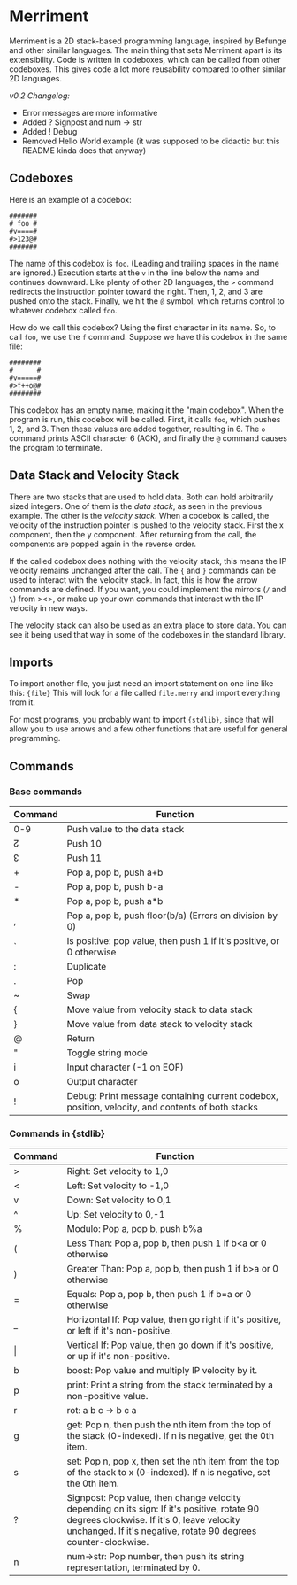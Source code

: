 # Merriment
Merriment is a 2D stack-based programming language, inspired by Befunge and other similar languages. The main thing that sets Merriment apart is its extensibility. Code is written in codeboxes, which can be called from other codeboxes. This gives code a lot more reusability compared to other similar 2D languages.

*v0.2 Changelog:*
* Error messages are more informative
* Added ? Signpost and num -> str
* Added ! Debug
* Removed Hello World example (it was supposed to be didactic but this README kinda does that anyway)

## Codeboxes
Here is an example of a codebox:
```
#######
# foo #
#v====#
#>123@#
#######
```
The name of this codebox is `foo`. (Leading and trailing spaces in the name are ignored.) Execution starts at the `v` in the line below the name and continues downward. Like plenty of other 2D languages, the `>` command redirects the instruction pointer toward the right. Then, 1, 2, and 3 are pushed onto the stack. Finally, we hit the `@` symbol, which returns control to whatever codebox called `foo`.

How do we call this codebox? Using the first character in its name. So, to call `foo`, we use the `f` command. Suppose we have this codebox in the same file:
```
########
#      #
#v=====#
#>f++o@#
########
```
This codebox has an empty name, making it the "main codebox". When the program is run, this codebox will be called. First, it calls `foo`, which pushes 1, 2, and 3. Then these values are added together, resulting in 6. The `o` command prints ASCII character 6 (ACK), and finally the `@` command causes the program to terminate.

## Data Stack and Velocity Stack
There are two stacks that are used to hold data. Both can hold arbitrarily sized integers. One of them is the *data stack*, as seen in the previous example. The other is the *velocity stack*. When a codebox is called, the velocity of the instruction pointer is pushed to the velocity stack. First the x component, then the y component. After returning from the call, the components are popped again in the reverse order.

If the called codebox does nothing with the velocity stack, this means the IP velocity remains unchanged after the call. The `{` and `}` commands can be used to interact with the velocity stack. In fact, this is how the arrow commands are defined. If you want, you could implement the mirrors (`/` and `\`) from ><>, or make up your own commands that interact with the IP velocity in new ways.

The velocity stack can also be used as an extra place to store data. You can see it being used that way in some of the codeboxes in the standard library.

## Imports
To import another file, you just need an import statement on one line like this: `{file}` This will look for a file called `file.merry` and import everything from it.

For most programs, you probably want to import `{stdlib}`, since that will allow you to use arrows and a few other functions that are useful for general programming.

## Commands
### Base commands
|Command|Function|
|--|--|
|0-9|Push value to the data stack|
|↊|Push 10|
|↋|Push 11|
|+|Pop a, pop b, push a+b|
|-|Pop a, pop b, push b-a|
|*|Pop a, pop b, push a*b|
|,|Pop a, pop b, push floor(b/a) (Errors on division by 0)|
|`|Is positive: pop value, then push 1 if it's positive, or 0 otherwise|
|:|Duplicate|
|.|Pop|
|~|Swap|
|{|Move value from velocity stack to data stack|
|}|Move value from data stack to velocity stack|
|@|Return|
|"|Toggle string mode|
|i|Input character (-1 on EOF)|
|o|Output character|
|!|Debug: Print message containing current codebox, position, velocity, and contents of both stacks|
### Commands in {stdlib}
|Command|Function|
|--|--|
|>|Right: Set velocity to 1,0|
|<|Left: Set velocity to -1,0|
|v|Down: Set velocity to 0,1|
|^|Up: Set velocity to 0,-1|
|%|Modulo: Pop a, pop b, push b%a|
|(|Less Than: Pop a, pop b, then push 1 if b<a or 0 otherwise|
|)|Greater Than: Pop a, pop b, then push 1 if b>a or 0 otherwise|
|=|Equals: Pop a, pop b, then push 1 if b=a or 0 otherwise|
|_|Horizontal If: Pop value, then go right if it's positive, or left if it's non-positive.|
|\||Vertical If: Pop value, then go down if it's positive, or up if it's non-positive.|
|b|boost: Pop value and multiply IP velocity by it.|
|p|print: Print a string from the stack terminated by a non-positive value.|
|r|rot: a b c -> b c a|
|g|get: Pop n, then push the nth item from the top of the stack (0-indexed). If n is negative, get the 0th item.|
|s|set: Pop n, pop x, then set the nth item from the top of the stack to x (0-indexed). If n is negative, set the 0th item.|
|?|Signpost: Pop value, then change velocity depending on its sign: If it's positive, rotate 90 degrees clockwise. If it's 0, leave velocity unchanged. If it's negative, rotate 90 degrees counter-clockwise.|
|n|num->str: Pop number, then push its string representation, terminated by 0.|
